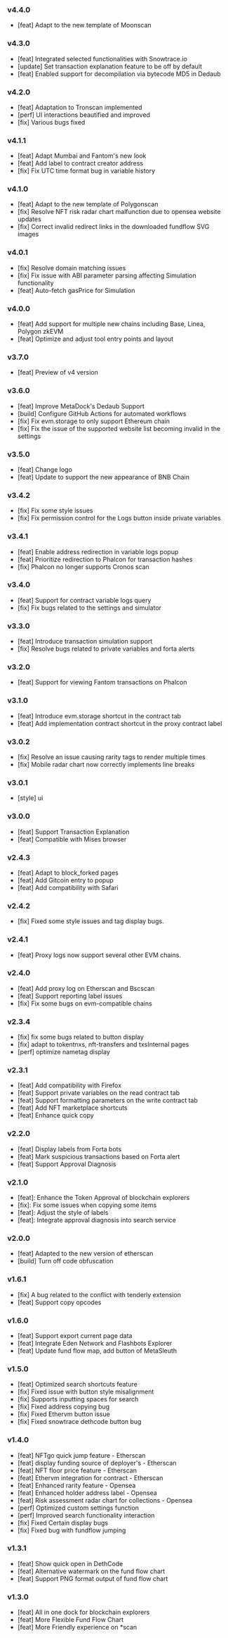 ### v4.4.0

- [feat] Adapt to the new template of Moonscan

### v4.3.0

- [feat] Integrated selected functionalities with Snowtrace.io
- [update] Set transaction explanation feature to be off by default
- [feat] Enabled support for decompilation via bytecode MD5 in Dedaub

### v4.2.0

- [feat] Adaptation to Tronscan implemented
- [perf] UI interactions beautified and improved
- [fix] Various bugs fixed

### v4.1.1

- [feat] Adapt Mumbai and Fantom's new look
- [feat] Add label to contract creator address
- [fix] Fix UTC time format bug in variable history

### v4.1.0

- [feat] Adapt to the new template of Polygonscan
- [fix] Resolve NFT risk radar chart malfunction due to opensea website updates
- [fix] Correct invalid redirect links in the downloaded fundflow SVG images

### v4.0.1

- [fix] Resolve domain matching issues
- [fix] Fix issue with ABI parameter parsing affecting Simulation functionality
- [feat] Auto-fetch gasPrice for Simulation

### v4.0.0

- [feat] Add support for multiple new chains including Base, Linea, Polygon zkEVM
- [feat] Optimize and adjust tool entry points and layout

### v3.7.0

- [feat] Preview of v4 version

### v3.6.0

- [feat] Improve MetaDock's Dedaub Support
- [build] Configure GitHub Actions for automated workflows
- [fix] Fix evm.storage to only support Ethereum chain
- [fix] Fix the issue of the supported website list becoming invalid in the settings

### v3.5.0

- [feat] Change logo
- [feat] Update to support the new appearance of BNB Chain

### v3.4.2

- [fix] Fix some style issues
- [fix] Fix permission control for the Logs button inside private variables

### v3.4.1

- [feat] Enable address redirection in variable logs popup
- [feat] Prioritize redirection to Phalcon for transaction hashes
- [fix] Phalcon no longer supports Cronos scan

### v3.4.0

- [feat] Support for contract variable logs query
- [fix] Fix bugs related to the settings and simulator

### v3.3.0

- [feat] Introduce transaction simulation support
- [fix] Resolve bugs related to private variables and forta alerts

### v3.2.0

- [feat] Support for viewing Fantom transactions on Phalcon

### v3.1.0

- [feat] Introduce evm.storage shortcut in the contract tab
- [feat] Add implementation contract shortcut in the proxy contract label

### v3.0.2

- [fix] Resolve an issue causing rarity tags to render multiple times
- [fix] Mobile radar chart now correctly implements line breaks

### v3.0.1

- [style] ui

### v3.0.0

- [feat] Support Transaction Explanation
- [feat] Compatible with Mises browser

### v2.4.3

- [feat] Adapt to block_forked pages
- [feat] Add Gitcoin entry to popup
- [feat] Add compatibility with Safari

### v2.4.2

- [fix] Fixed some style issues and tag display bugs.

### v2.4.1

- [feat] Proxy logs now support several other EVM chains.

### v2.4.0

- [feat] Add proxy log on Etherscan and Bscscan
- [feat] Support reporting label issues
- [fix] Fix some bugs on evm-compatible chains

### v2.3.4

- [fix] fix some bugs related to button display
- [fix] adapt to tokentnxs, nft-transfers and txsInternal pages
- [perf] optimize nametag display

### v2.3.1

- [feat] Add compatibility with Firefox
- [feat] Support private variables on the read contract tab
- [feat] Support formatting parameters on the write contract tab
- [feat] Add NFT marketplace shortcuts
- [feat] Enhance quick copy

### v2.2.0

- [feat] Display labels from Forta bots
- [feat] Mark suspicious transactions based on Forta alert
- [feat] Support Approval Diagnosis

### v2.1.0

- [feat]: Enhance the Token Approval of blockchain explorers
- [fix]: Fix some issues when copying some items
- [feat]: Adjust the style of labels
- [feat]: Integrate approval diagnosis into search service

### v2.0.0

- [feat] Adapted to the new version of etherscan
- [build] Turn off code obfuscation

### v1.6.1

- [fix] A bug related to the conflict with tenderly extension
- [feat] Support copy opcodes

### v1.6.0

- [feat] Support export current page data
- [feat] Integrate Eden Network and Flashbots Explorer
- [feat] Update fund flow map, add button of MetaSleuth

### v1.5.0

- [feat] Optimized search shortcuts feature
- [fix] Fixed issue with button style misalignment
- [fix] Supports inputting spaces for search
- [fix] Fixed address copying bug
- [fix] Fixed Ethervm button issue
- [fix] Fixed snowtrace dethcode button bug

### v1.4.0

- [feat] NFTgo quick jump feature - Etherscan
- [feat] display funding source of deployer's - Etherscan
- [feat] NFT floor price feature - Etherscan
- [feat] Ethervm integration for contract - Etherscan
- [feat] Enhanced rarity feature - Opensea
- [feat] Enhanced holder address label - Opensea
- [feat] Risk assessment radar chart for collections - Opensea
- [perf] Optimized custom settings function
- [perf] Improved search functionality interaction
- [fix] Fixed Certain display bugs
- [fix] Fixed bug with fundflow jumping

### v1.3.1

- [feat] Show quick open in DethCode
- [feat] Alternative watermark on the fund flow chart
- [feat] Support PNG format output of fund flow chart

### v1.3.0

- [feat] All in one dock for blockchain explorers
- [feat] More Flexible Fund Flow Chart
- [feat] More Friendly experience on \*scan
